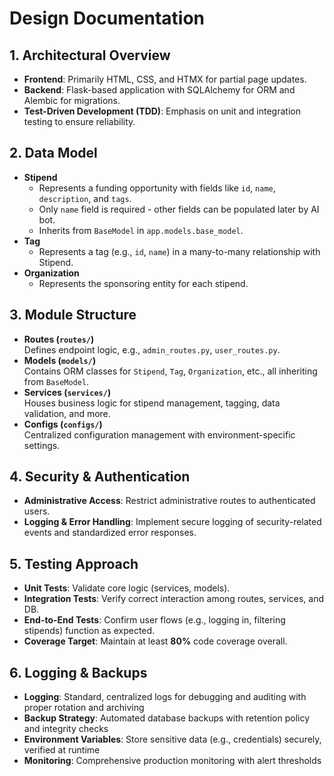# Design Documentation

## 1. Architectural Overview
- **Frontend**: Primarily HTML, CSS, and HTMX for partial page updates.
- **Backend**: Flask-based application with SQLAlchemy for ORM and Alembic for migrations.
- **Test-Driven Development (TDD)**: Emphasis on unit and integration testing to ensure reliability.

## 2. Data Model
- **Stipend**  
  - Represents a funding opportunity with fields like `id`, `name`, `description`, and `tags`.
  - Only `name` field is required - other fields can be populated later by AI bot.
  - Inherits from `BaseModel` in `app.models.base_model`.
- **Tag**  
  - Represents a tag (e.g., `id`, `name`) in a many-to-many relationship with Stipend.
- **Organization**  
  - Represents the sponsoring entity for each stipend.

## 3. Module Structure
- **Routes (`routes/`)**  
  Defines endpoint logic, e.g., `admin_routes.py`, `user_routes.py`.
- **Models (`models/`)**  
  Contains ORM classes for `Stipend`, `Tag`, `Organization`, etc., all inheriting from `BaseModel`.
- **Services (`services/`)**  
  Houses business logic for stipend management, tagging, data validation, and more.
- **Configs (`configs/`)**  
  Centralized configuration management with environment-specific settings.

## 4. Security & Authentication
- **Administrative Access**: Restrict administrative routes to authenticated users.
- **Logging & Error Handling**: Implement secure logging of security-related events and standardized error responses.

## 5. Testing Approach
- **Unit Tests**: Validate core logic (services, models).
- **Integration Tests**: Verify correct interaction among routes, services, and DB.
- **End-to-End Tests**: Confirm user flows (e.g., logging in, filtering stipends) function as expected.
- **Coverage Target**: Maintain at least **80%** code coverage overall.

## 6. Logging & Backups
- **Logging**: Standard, centralized logs for debugging and auditing with proper rotation and archiving
- **Backup Strategy**: Automated database backups with retention policy and integrity checks
- **Environment Variables**: Store sensitive data (e.g., credentials) securely, verified at runtime
- **Monitoring**: Comprehensive production monitoring with alert thresholds
